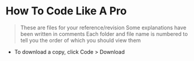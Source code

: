 # How To Code Like A Pro
> These are files for your reference/revision
> Some explanations have been written in comments
> Each folder and file name is numbered to tell you the order of which you should view them
- To download a copy, click Code > Download
